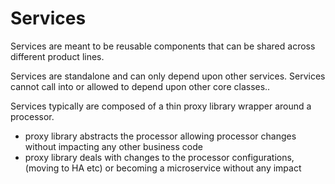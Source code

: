 # Services

Services are meant to be reusable components that can be shared across different product lines.

Services are standalone and can only depend upon other services.
Services cannot call into or allowed to depend upon other core classes..

Services typically are composed of a thin proxy library wrapper around a processor.
- proxy library abstracts the processor allowing processor changes without impacting any other business code
- proxy library deals with changes to the processor configurations, (moving to HA etc) or becoming a microservice without any impact 